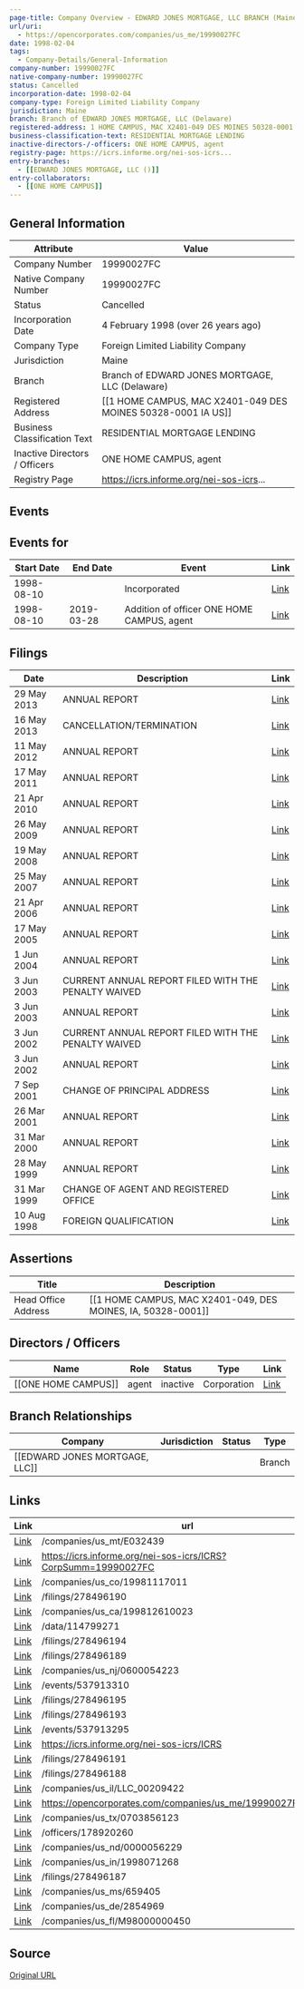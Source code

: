 ```yaml
---
page-title: Company Overview - EDWARD JONES MORTGAGE, LLC BRANCH (Maine - 19990027FC)
url/uri:
  - https://opencorporates.com/companies/us_me/19990027FC
date: 1998-02-04
tags:
  - Company-Details/General-Information
company-number: 19990027FC
native-company-number: 19990027FC
status: Cancelled
incorporation-date: 1998-02-04
company-type: Foreign Limited Liability Company
jurisdiction: Maine
branch: Branch of EDWARD JONES MORTGAGE, LLC (Delaware)
registered-address: 1 HOME CAMPUS, MAC X2401-049 DES MOINES 50328-0001 IA US
business-classification-text: RESIDENTIAL MORTGAGE LENDING
inactive-directors-/-officers: ONE HOME CAMPUS, agent
registry-page: https://icrs.informe.org/nei-sos-icrs...
entry-branches:
  - [[EDWARD JONES MORTGAGE, LLC ()]]
entry-collaborators:
  - [[ONE HOME CAMPUS]]
---
```


## General Information
| Attribute          | Value                                       |
|--------------------|---------------------------------------------|
| Company Number     | 19990027FC                                  |
| Native Company Number | 19990027FC                                  |
| Status             | Cancelled                                   |
| Incorporation Date | 4 February 1998 (over 26 years ago)         |
| Company Type       | Foreign Limited Liability Company           |
| Jurisdiction       | Maine                                       |
| Branch             | Branch of EDWARD JONES MORTGAGE, LLC (Delaware) |
| Registered Address | [[1 HOME CAMPUS, MAC X2401-049 DES MOINES 50328-0001 IA US]] |
| Business Classification Text | RESIDENTIAL MORTGAGE LENDING                |
| Inactive Directors / Officers | ONE HOME CAMPUS, agent                      |
| Registry Page      | https://icrs.informe.org/nei-sos-icrs...    |

## Events
## Events for
| Start Date | End Date   | Event                                                   | Link |
|------------|------------|-------------------------------------------------------|------|
| 1998-08-10 |            | Incorporated                                            | [Link](https://opencorporates.com/events/537913310) |
| 1998-08-10 | 2019-03-28 | Addition of officer ONE HOME CAMPUS, agent              | [Link](https://opencorporates.com/events/537913295) |

## Filings
| Date        | Description                    | Link |
|-------------|--------------------------------|-------|
| 29 May 2013 | ANNUAL REPORT                  | [Link](https://opencorporates.com/filings/278496195) |
| 16 May 2013 | CANCELLATION/TERMINATION       | [Link](https://opencorporates.com/filings/278496194) |
| 11 May 2012 | ANNUAL REPORT                  | [Link](https://opencorporates.com/filings/278496193) |
| 17 May 2011 | ANNUAL REPORT                  | [Link](https://opencorporates.com/filings/278496191) |
| 21 Apr 2010 | ANNUAL REPORT                  | [Link](https://opencorporates.com/filings/278496190) |
| 26 May 2009 | ANNUAL REPORT                  | [Link](https://opencorporates.com/filings/278496189) |
| 19 May 2008 | ANNUAL REPORT                  | [Link](https://opencorporates.com/filings/278496188) |
| 25 May 2007 | ANNUAL REPORT                  | [Link](https://opencorporates.com/filings/278496187) |
| 21 Apr 2006 | ANNUAL REPORT                  | [Link](https://opencorporates.com/filings/278496186) |
| 17 May 2005 | ANNUAL REPORT                  | [Link](https://opencorporates.com/filings/278496185) |
| 1 Jun 2004  | ANNUAL REPORT                  | [Link](https://opencorporates.com/filings/278496184) |
| 3 Jun 2003  | CURRENT ANNUAL REPORT FILED WITH THE PENALTY WAIVED | [Link](https://opencorporates.com/filings/1317247922) |
| 3 Jun 2003  | ANNUAL REPORT                  | [Link](https://opencorporates.com/filings/278496182) |
| 3 Jun 2002  | CURRENT ANNUAL REPORT FILED WITH THE PENALTY WAIVED | [Link](https://opencorporates.com/filings/1317247925) |
| 3 Jun 2002  | ANNUAL REPORT                  | [Link](https://opencorporates.com/filings/278496181) |
| 7 Sep 2001  | CHANGE OF PRINCIPAL ADDRESS    | [Link](https://opencorporates.com/filings/1317247928) |
| 26 Mar 2001 | ANNUAL REPORT                  | [Link](https://opencorporates.com/filings/278496179) |
| 31 Mar 2000 | ANNUAL REPORT                  | [Link](https://opencorporates.com/filings/278496178) |
| 28 May 1999 | ANNUAL REPORT                  | [Link](https://opencorporates.com/filings/278496177) |
| 31 Mar 1999 | CHANGE OF AGENT AND REGISTERED OFFICE | [Link](https://opencorporates.com/filings/278496176) |
| 10 Aug 1998 | FOREIGN QUALIFICATION          | [Link](https://opencorporates.com/filings/278496174) |

## Assertions
| Title               | Description                                             |
|---------------------|---------------------------------------------------------|
| Head Office Address | [[1 HOME CAMPUS, MAC X2401-049, DES MOINES, IA, 50328-0001]] |

## Directors / Officers
| Name                 | Role            | Status     | Type        | Link |
|----------------------|-----------------|------------|-------------|------|
| [[ONE HOME CAMPUS]]  | agent           | inactive   | Corporation | [Link](https://opencorporates.com/officers/178920260) |

## Branch Relationships
| Company | Jurisdiction | Status | Type |
|---------|--------------|--------|------|
| [[EDWARD JONES MORTGAGE, LLC]] |  |  | Branch |

## Links
| Link   | url                            
|--------|--------------------------------|
| [Link](/companies/us_mt/E032439) |/companies/us_mt/E032439      
| [Link](https://icrs.informe.org/nei-sos-icrs/ICRS?CorpSumm=19990027FC) |https://icrs.informe.org/nei-sos-icrs/ICRS?CorpSumm=19990027FC
| [Link](/companies/us_co/19981117011) |/companies/us_co/19981117011  
| [Link](/filings/278496190) |/filings/278496190            
| [Link](/companies/us_ca/199812610023) |/companies/us_ca/199812610023 
| [Link](/data/114799271) |/data/114799271               
| [Link](/filings/278496194) |/filings/278496194            
| [Link](/filings/278496189) |/filings/278496189            
| [Link](/companies/us_nj/0600054223) |/companies/us_nj/0600054223   
| [Link](/events/537913310) |/events/537913310             
| [Link](/filings/278496195) |/filings/278496195            
| [Link](/filings/278496193) |/filings/278496193            
| [Link](/events/537913295) |/events/537913295             
| [Link](https://icrs.informe.org/nei-sos-icrs/ICRS) |https://icrs.informe.org/nei-sos-icrs/ICRS
| [Link](/filings/278496191) |/filings/278496191            
| [Link](/filings/278496188) |/filings/278496188            
| [Link](/companies/us_il/LLC_00209422) |/companies/us_il/LLC_00209422 
| [Link](https://opencorporates.com/companies/us_me/19990027FC/filings) |https://opencorporates.com/companies/us_me/19990027FC/filings
| [Link](/companies/us_tx/0703856123) |/companies/us_tx/0703856123   
| [Link](/officers/178920260) |/officers/178920260           
| [Link](/companies/us_nd/0000056229) |/companies/us_nd/0000056229   
| [Link](/companies/us_in/1998071268) |/companies/us_in/1998071268   
| [Link](/filings/278496187) |/filings/278496187            
| [Link](/companies/us_ms/659405) |/companies/us_ms/659405       
| [Link](/companies/us_de/2854969) |/companies/us_de/2854969      
| [Link](/companies/us_fl/M98000000450) |/companies/us_fl/M98000000450 

## Source
[Original URL](https://opencorporates.com/companies/us_me/19990027FC)
